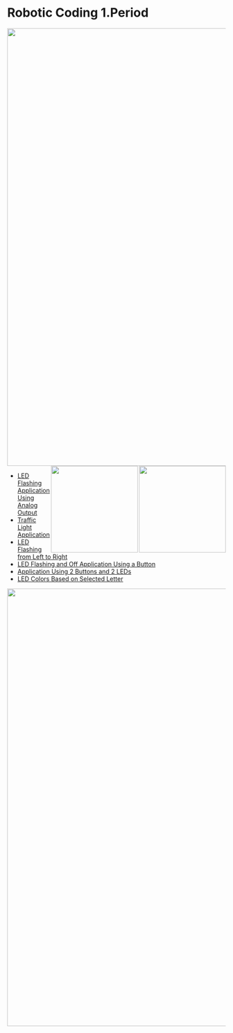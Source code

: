 <!--Height-->
<!--Italic-->
<h1>Robotic Coding 1.Period</h1>

<img src="https://user-images.githubusercontent.com/74038190/212284115-f47cd8ff-2ffb-4b04-b5bf-4d1c14c0247f.gif" width="1010">

<img align="right" src="https://github.com/SelcanTaylan/Robotik-kodlama-donem-1/blob/main/gif1.gif" width="200">
<img align="right" src="https://github.com/SelcanTaylan/Robotik-kodlama-donem-1/blob/main/gif4.gif" width="200">

<ul>
  <li><a href="https://github.com/SelcanTaylan/Robotik-kodlama-donem-1/tree/main/selcantaylan316">LED Flashing Application Using Analog Output</a></li>
  <li><a href="https://github.com/SelcanTaylan/Robotik-kodlama-donem-1/tree/main/26.11.2024">Traffic Light Application</a></li>
  <li><a href="https://github.com/SelcanTaylan/Robotik-kodlama-donem-1/tree/main/03.12.2024">LED Flashing from Left to Right</a></li>
  <li><a href="https://github.com/SelcanTaylan/Robotik-kodlama-donem-1/tree/main/10.12.2024">LED Flashing and Off Application Using a Button</a></li>
  <li><a href="https://github.com/SelcanTaylan/Robotik-kodlama-donem-1/tree/main/17.12.2024">Application Using 2 Buttons and 2 LEDs</a></li>
  <li><a href="https://github.com/SelcanTaylan/Robotik-kodlama-donem-1/tree/main/31.12.2024">LED Colors Based on Selected Letter</a></li>
</ul>

<img src="https://user-images.githubusercontent.com/74038190/212284115-f47cd8ff-2ffb-4b04-b5bf-4d1c14c0247f.gif" width="1010">

